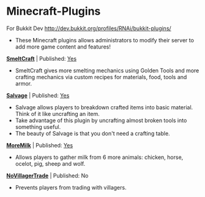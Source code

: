 Minecraft-Plugins
=================

For Bukkit Dev http://dev.bukkit.org/profiles/RNAi/bukkit-plugins/
* These Minecraft plugins allows administrators to modify their server to add more game content and features!

[**SmeltCraft**]() | Published: [Yes](http://dev.bukkit.org/bukkit-plugins/smeltcraft/)

* SmeltCraft gives more smelting mechanics using Golden Tools and more crafting mechanics via custom recipes for materials, food, tools and armor.

[**Salvage**]() | Published: [Yes](http://dev.bukkit.org/bukkit-plugins/salvage/)

* Salvage allows players to breakdown crafted items into basic material. Think of it like uncrafting an item. 
* Take advantage of this plugin by uncrafting almost broken tools into something useful.
* The beauty of Salvage is that you don't need a crafting table.

[**MoreMilk**](https://github.com/gabriellim/Minecraft-Plugins/tree/master/MoreMilk) | Published: [Yes](http://dev.bukkit.org/bukkit-plugins/moremilk/)
  
* Allows players to gather milk from 6 more animals: chicken, horse, ocelot, pig, sheep and wolf.

[**NoVillagerTrade**](https://github.com/gabriellim/Minecraft-Plugins/tree/master/NoVillagerTrade) | Published: No

* Prevents players from trading with villagers.

